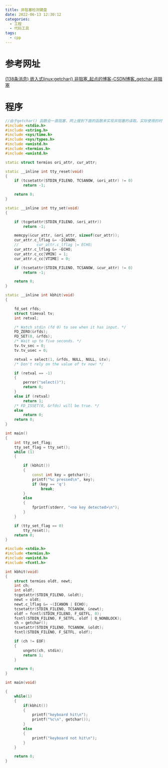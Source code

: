 ```yaml
---
title: 非阻塞检测键盘
date: 2022-06-13 12:30:12
categories:
  - 工程
  - 代码工具
tags:
  - cpp
---
```


# 参考网址

 [(138条消息) 嵌入式linux:getchar() 非阻塞_起点的博客-CSDN博客_getchar 非阻塞](https://blog.csdn.net/zydlyq/article/details/50963360?ops_request_misc=%7B%22request%5Fid%22%3A%22165510176816781667814216%22%2C%22scm%22%3A%2220140713.130102334..%22%7D&request_id=165510176816781667814216&biz_id=0&utm_medium=distribute.pc_search_result.none-task-blog-2~all~baidu_landing_v2~default-1-50963360-null-null.142^v14^pc_search_result_control_group,157^v14^new_3&utm_term=非阻塞getchar&spm=1018.2226.3001.4187) 

# 程序

```cc
//由于getchar() 函数会一直阻塞，网上搜到下面的函数来实现非阻塞的读取。实际使用的时候只需要调用kbhit() 函数即可。其他函数没有看是什么意思
#include <stdio.h>
#include <string.h>
#include <sys/time.h>
#include <sys/types.h>
#include <unistd.h>
#include <termios.h>
#include <unistd.h>

static struct termios ori_attr, cur_attr;

static __inline int tty_reset(void)
{
    if (tcsetattr(STDIN_FILENO, TCSANOW, &ori_attr) != 0)
        return -1;

    return 0;
}

static __inline int tty_set(void)
{

    if (tcgetattr(STDIN_FILENO, &ori_attr))
        return -1;

    memcpy(&cur_attr, &ori_attr, sizeof(cur_attr));
    cur_attr.c_lflag &= ~ICANON;
    //        cur_attr.c_lflag |= ECHO;
    cur_attr.c_lflag &= ~ECHO;
    cur_attr.c_cc[VMIN] = 1;
    cur_attr.c_cc[VTIME] = 0;

    if (tcsetattr(STDIN_FILENO, TCSANOW, &cur_attr) != 0)
        return -1;

    return 0;
}

static __inline int kbhit(void)
{

    fd_set rfds;
    struct timeval tv;
    int retval;

    /* Watch stdin (fd 0) to see when it has input. */
    FD_ZERO(&rfds);
    FD_SET(0, &rfds);
    /* Wait up to five seconds. */
    tv.tv_sec = 0;
    tv.tv_usec = 0;

    retval = select(1, &rfds, NULL, NULL, &tv);
    /* Don't rely on the value of tv now! */

    if (retval == -1)
    {
        perror("select()");
        return 0;
    }
    else if (retval)
        return 1;
    /* FD_ISSET(0, &rfds) will be true. */
    else
        return 0;
    return 0;
}

int main()
{
    int tty_set_flag;
    tty_set_flag = tty_set();
    while (1)
    {

        if (kbhit())
        {
            const int key = getchar();
            printf("%c pressed\n", key);
            if (key == 'q')
                break;
        }
        else
        {
            fprintf(stderr, "<no key detected>\n");
        }
    }

    if (tty_set_flag == 0)
        tty_reset();
    return 0;
}
```

```cc
#include <stdio.h>
#include <termios.h>
#include <unistd.h>
#include <fcntl.h>

int kbhit(void)
{
    struct termios oldt, newt;
    int ch;
    int oldf;
    tcgetattr(STDIN_FILENO, &oldt);
    newt = oldt;
    newt.c_lflag &= ~(ICANON | ECHO);
    tcsetattr(STDIN_FILENO, TCSANOW, &newt);
    oldf = fcntl(STDIN_FILENO, F_GETFL, 0);
    fcntl(STDIN_FILENO, F_SETFL, oldf | O_NONBLOCK);
    ch = getchar();
    tcsetattr(STDIN_FILENO, TCSANOW, &oldt);
    fcntl(STDIN_FILENO, F_SETFL, oldf);

    if (ch != EOF)
    {
        ungetc(ch, stdin);
        return 1;
    }

    return 0;
}

int main(void)

{
    while(1)
    {
        if(kbhit())
        {
            printf("keyboard hit\n");
            printf("%c\n", getchar());
        }
        else
        {
            printf("keyboard not hit\n");
        }
    }

    return 0;
}
```

